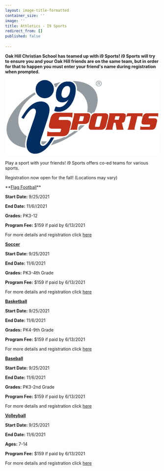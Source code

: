 ```yaml
---
layout: image-title-formatted
container_size: ''
image: ''
title: Athletics - I9 Sports
redirect_from: []
published: false

---
```

**Oak Hill Christian School has teamed up with i9 Sports! i9 Sports will try to ensure you and your Oak Hill friends are on the same team, but in order for that to happen you must enter your friend's name during registration when prompted.**

![](/assets/logo20181221-15531-1dr66mb.png)

Play a sport with your friends! i9 Sports offers co-ed teams for various sports.

Registration now open for the fall! (Locations may vary)

<p>**<u>Flag Football</u>**

**Start Date:** 9/25/2021

**End Date:** 11/6//2021

**Grades:** PK3-12

**Program Fee:** $159 if paid by 6/13/2021

For more details and registration click [here](https://www.i9sports.com/programs/79579/Centreville-Centreville-Flag-Football-League-September-2021 "here")</p>

**<u>Soccer</u>**

**Start Date:** 9/25/2021

**End Date:** 11/6/2021

**Grades:** PK3-4th Grade

**Program Fee:** $159 if paid by 6/13/2021

For more details and registration click [here](https://www.i9sports.com/programs/79581/Centreville-Centreville-Soccer-League-September-2021 "here")

**<u>Basketball</u>**

**Start Date:** 9/25/2021

**End Date:** 11/6/2021

**Grades:** PK4-9th Grade

**Program Fee:** $159 if paid by 6/13/2021

For more details and registration click [here](https://www.i9sports.com/programs/79600/Centreville-Centreville-Basketball-League-September-2021 "here")

**<u>Baseball</u>**

**Start Date:** 9/25/2021

**End Date:** 11/6/2021

**Grades:** PK3-2nd Grade

**Program Fee:** $159 if paid by 6/13/2021

For more details and registration click [here](https://www.i9sports.com/programs/79595/Centreville-Centreville-Baseball-Instructional-Program-September-2021 "here")

**<u>Volleyball</u>**

**Start Date:** 9/25/2021

**End Date:** 11/6/2021

**Ages:** 7-14

**Program Fee:** $159 if paid by 6/13/2021

For more details and registration click [here](https://www.i9sports.com/programs/79511/Centreville-Centreville-Volleyball-League-September-2021 "here")